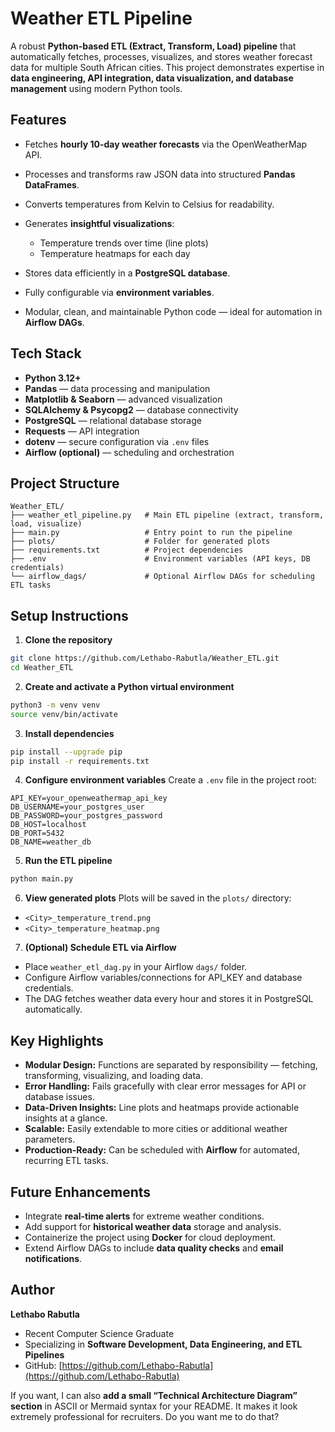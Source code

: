 # Weather ETL Pipeline

A robust **Python-based ETL (Extract, Transform, Load) pipeline** that automatically fetches, processes, visualizes, and stores weather forecast data for multiple South African cities. This project demonstrates expertise in **data engineering, API integration, data visualization, and database management** using modern Python tools.

## **Features**

* Fetches **hourly 10-day weather forecasts** via the OpenWeatherMap API.
* Processes and transforms raw JSON data into structured **Pandas DataFrames**.
* Converts temperatures from Kelvin to Celsius for readability.
* Generates **insightful visualizations**:

  * Temperature trends over time (line plots)
  * Temperature heatmaps for each day
* Stores data efficiently in a **PostgreSQL database**.
* Fully configurable via **environment variables**.
* Modular, clean, and maintainable Python code — ideal for automation in **Airflow DAGs**.

## **Tech Stack**

* **Python 3.12+**
* **Pandas** — data processing and manipulation
* **Matplotlib & Seaborn** — advanced visualization
* **SQLAlchemy & Psycopg2** — database connectivity
* **PostgreSQL** — relational database storage
* **Requests** — API integration
* **dotenv** — secure configuration via `.env` files
* **Airflow (optional)** — scheduling and orchestration

## **Project Structure**

```
Weather_ETL/
├── weather_etl_pipeline.py   # Main ETL pipeline (extract, transform, load, visualize)
├── main.py                   # Entry point to run the pipeline
├── plots/                    # Folder for generated plots
├── requirements.txt          # Project dependencies
├── .env                      # Environment variables (API keys, DB credentials)
└── airflow_dags/             # Optional Airflow DAGs for scheduling ETL tasks
```

## **Setup Instructions**

1. **Clone the repository**

```bash
git clone https://github.com/Lethabo-Rabutla/Weather_ETL.git
cd Weather_ETL
```

2. **Create and activate a Python virtual environment**

```bash
python3 -m venv venv
source venv/bin/activate
```

3. **Install dependencies**

```bash
pip install --upgrade pip
pip install -r requirements.txt
```

4. **Configure environment variables**
   Create a `.env` file in the project root:

```
API_KEY=your_openweathermap_api_key
DB_USERNAME=your_postgres_user
DB_PASSWORD=your_postgres_password
DB_HOST=localhost
DB_PORT=5432
DB_NAME=weather_db
```

5. **Run the ETL pipeline**

```bash
python main.py
```

6. **View generated plots**
   Plots will be saved in the `plots/` directory:

* `<City>_temperature_trend.png`
* `<City>_temperature_heatmap.png`

7. **(Optional) Schedule ETL via Airflow**

* Place `weather_etl_dag.py` in your Airflow `dags/` folder.
* Configure Airflow variables/connections for API\_KEY and database credentials.
* The DAG fetches weather data every hour and stores it in PostgreSQL automatically.

## **Key Highlights**

* **Modular Design:** Functions are separated by responsibility — fetching, transforming, visualizing, and loading data.
* **Error Handling:** Fails gracefully with clear error messages for API or database issues.
* **Data-Driven Insights:** Line plots and heatmaps provide actionable insights at a glance.
* **Scalable:** Easily extendable to more cities or additional weather parameters.
* **Production-Ready:** Can be scheduled with **Airflow** for automated, recurring ETL tasks.

## **Future Enhancements**

* Integrate **real-time alerts** for extreme weather conditions.
* Add support for **historical weather data** storage and analysis.
* Containerize the project using **Docker** for cloud deployment.
* Extend Airflow DAGs to include **data quality checks** and **email notifications**.

## **Author**

**Lethabo Rabutla**

* Recent Computer Science Graduate
* Specializing in **Software Development, Data Engineering, and ETL Pipelines**
* GitHub: [https://github.com/Lethabo-Rabutla](https://github.com/Lethabo-Rabutla)


If you want, I can also **add a small “Technical Architecture Diagram” section** in ASCII or Mermaid syntax for your README. It makes it look extremely professional for recruiters. Do you want me to do that?
